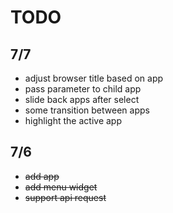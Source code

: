 # TODO

## 7/7

- adjust browser title based on app
- pass parameter to child app
- slide back apps after select
- some transition between apps
- highlight the active app

## 7/6

- ~~add app~~
- ~~add menu widget~~
- ~~support api request~~
